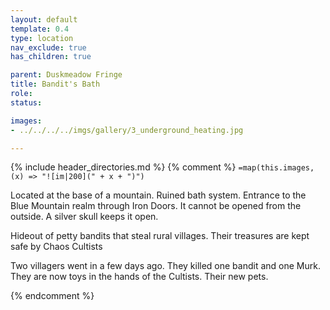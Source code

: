 ```yaml
---
layout: default
template: 0.4
type: location
nav_exclude: true
has_children: true

parent: Duskmeadow Fringe
title: Bandit's Bath
role: 
status: 

images:
- ../../../../imgs/gallery/3_underground_heating.jpg

---
```


{% include header_directories.md %}
{% comment %}
`=map(this.images, (x) => "![im|200](" + x + ")")`

Located at the base of a mountain.
Ruined bath system.
Entrance to the Blue Mountain realm through Iron Doors.
It cannot be opened from the outside.
A silver skull keeps it open.

Hideout of petty bandits that steal rural villages.
Their treasures are kept safe by Chaos Cultists

Two villagers went in a few days ago.
They killed one bandit and one Murk.
They are now toys in the hands of the Cultists.
Their new pets.

{% endcomment %}



